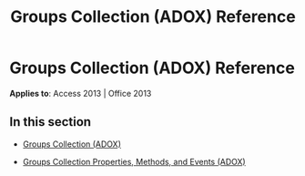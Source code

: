 ﻿---
title: Groups Collection (ADOX) Reference
TOCTitle: Groups Collection (ADOX)
ms:assetid: 99fc8913-b6f9-4df9-9583-ff459e894152
ms:mtpsurl: https://msdn.microsoft.com/library/JJ249693(v=office.15)
ms:contentKeyID: 48546527
ms.date: 09/18/2015
mtps_version: v=office.15
---

# Groups Collection (ADOX) Reference


**Applies to**: Access 2013 | Office 2013

## In this section

  - [Groups Collection (ADOX)](groups-collection-adox.md)

  - [Groups Collection Properties, Methods, and Events (ADOX)](groups-collection-properties-methods-and-events-adox.md)

